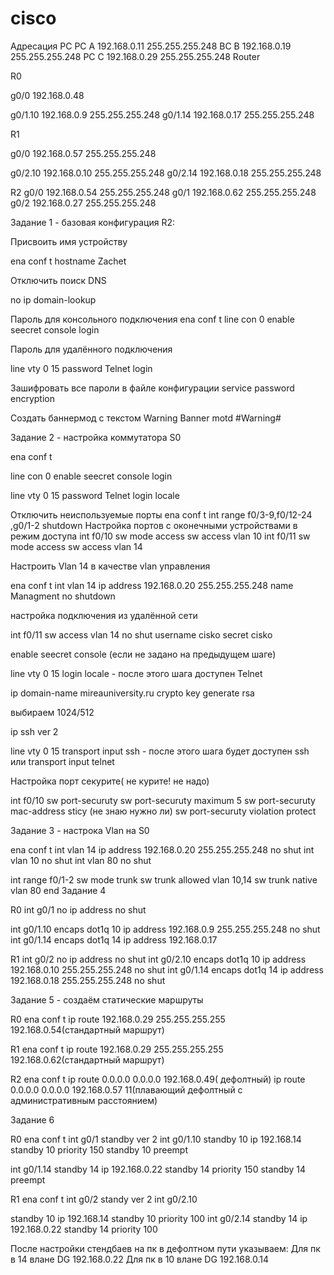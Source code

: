 # cisco
Адресация 
PC
PC A 192.168.0.11 255.255.255.248
BC B 192.168.0.19 255.255.255.248
PC C 192.168.0.29 255.255.255.248
Router

R0

g0/0 192.168.0.48

g0/1.10 192.168.0.9 255.255.255.248
g0/1.14 192.168.0.17 255.255.255.248

R1

g0/0 192.168.0.57 255.255.255.248

g0/2.10 192.168.0.10 255.255.255.248
g0/2.14 192.168.0.18 255.255.255.248

R2
g0/0 192.168.0.54 255.255.255.248
g0/1 192.168.0.62 255.255.255.248
g0/2 192.168.0.27 255.255.255.248

Задание 1 - базовая конфигурация R2:

Присвоить имя устройству

ena
conf t
hostname Zachet

Отключить поиск DNS 

no ip domain-lookup

Пароль для консольного подключения 
ena
conf t
line con 0
enable seecret console
login

Пароль для удалённого подключения 

line vty 0 15
password Telnet
login

Зашифровать все пароли в файле конфигурации 
service password encryption 

Создать баннермод с текстом Warning
Banner motd #Warning#




Задание 2 - настройка коммутатора S0

ena
conf t


line con 0 
enable seecret console
login

line vty 0 15
password Telnet
login locale

Отключить неиспользуемые порты 
ena 
conf t
int range f0/3-9,f0/12-24 ,g0/1-2
shutdown
Настройка портов  с оконечными устройствами в режим доступа
int f0/10
sw mode access
sw access vlan 10
int f0/11
sw mode access
sw access vlan 14

Настроить Vlan 14 в качестве vlan управления

ena 
conf t
int vlan 14
ip address 192.168.0.20 255.255.255.248
name Managment
no shutdown

настройка подключения из удалённой сети

int f0/11
sw access vlan 14
no shut
username cisko secret cisko

enable seecret console (если не задано на предыдущем шаге)

line vty 0 15
login locale - после этого шага доступен Telnet 

ip domain-name mireauniversity.ru
crypto key generate rsa 

выбираем 1024/512 

ip ssh ver 2

line vty 0 15
transport input ssh  - после этого шага будет доступен ssh
или
transport input telnet 

Настройка порт секурите( не курите! не надо)

int f0/10
sw port-securuty 
sw port-securuty maximum 5
sw port-securuty mac-address sticy (не знаю нужно ли)
sw port-securuty violation protect



Задание 3 - настрока Vlan на S0

ena
conf t
int vlan 14
ip address 192.168.0.20 255.255.255.248
no shut
int vlan 10
no shut
int vlan 80
no shut

int range f0/1-2
sw mode trunk
sw trunk allowed vlan 10,14
sw trunk native vlan 80
end
Задание 4 

R0
int g0/1
no ip address
no shut

int g0/1.10
encaps dot1q 10
ip address 192.168.0.9 255.255.255.248
no shut
int g0/1.14
encaps dot1q 14
ip address 192.168.0.17

R1 
int g0/2
no ip address 
no shut
int g0/2.10
encaps dot1q 10
ip address 192.168.0.10 255.255.255.248
no shut
int g0/1.14
encaps dot1q 14
ip address 192.168.0.18 255.255.255.248
no shut

Задание 5 - создаём статические маршруты 

R0
ena
conf t
ip route 192.168.0.29 255.255.255.255 192.168.0.54(стандартный маршрут)

R1
ena
conf t
ip route 192.168.0.29 255.255.255.255 192.168.0.62(стандартный маршрут)

R2
ena 
conf t
ip route 0.0.0.0 0.0.0.0 192.168.0.49( дефолтный)
ip route 0.0.0.0 0.0.0.0 192.168.0.57 11(плавающий дефолтный с административным расстоянием)

Задание 6

R0
ena
conf t
int g0/1
standby ver 2
int g0/1.10
standby 10 ip 192.168.14
standby 10 priority 150
standby 10 preempt

int g0/1.14
standby 14 ip 192.168.0.22
standby 14 priority 150
standby 14 preempt

R1 
ena 
conf t
int g0/2
standy ver 2
int g0/2.10

standby 10 ip 192.168.14
standby 10 priority 100
int g0/2.14
standby 14 ip 192.168.0.22
standby 14 priority 100

После настройки стендбаев на пк в дефолтном пути указываем:
Для пк в 14 влане DG 192.168.0.22
Для пк в 10 влане DG 192.168.0.14
